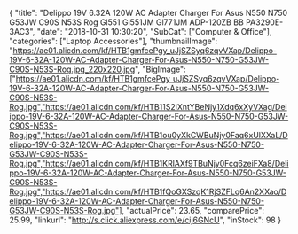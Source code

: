 {
	"title": "Delippo 19V 6.32A 120W AC Adapter Charger For Asus N550 N750 G53JW C90S N53S Rog Gl551 Gl551JM Gl771JM ADP-120ZB BB PA3290E-3AC3",
	"date": "2018-10-31 10:30:20",
	"SubCat": ["Computer & Office"],
	"categories": ["Laptop Accessories"],
	"thumbnailImage": "https://ae01.alicdn.com/kf/HTB1gmfcePgy_uJjSZSyq6zqvVXap/Delippo-19V-6-32A-120W-AC-Adapter-Charger-For-Asus-N550-N750-G53JW-C90S-N53S-Rog.jpg_220x220.jpg",
	"BigImage": ["https://ae01.alicdn.com/kf/HTB1gmfcePgy_uJjSZSyq6zqvVXap/Delippo-19V-6-32A-120W-AC-Adapter-Charger-For-Asus-N550-N750-G53JW-C90S-N53S-Rog.jpg","https://ae01.alicdn.com/kf/HTB11S2iXntYBeNjy1Xdq6xXyVXag/Delippo-19V-6-32A-120W-AC-Adapter-Charger-For-Asus-N550-N750-G53JW-C90S-N53S-Rog.jpg","https://ae01.alicdn.com/kf/HTB1ou0yXkCWBuNjy0Faq6xUlXXaL/Delippo-19V-6-32A-120W-AC-Adapter-Charger-For-Asus-N550-N750-G53JW-C90S-N53S-Rog.jpg","https://ae01.alicdn.com/kf/HTB1KRlAXf9TBuNjy0Fcq6zeiFXa8/Delippo-19V-6-32A-120W-AC-Adapter-Charger-For-Asus-N550-N750-G53JW-C90S-N53S-Rog.jpg","https://ae01.alicdn.com/kf/HTB1fQoGXSzqK1RjSZFLq6An2XXao/Delippo-19V-6-32A-120W-AC-Adapter-Charger-For-Asus-N550-N750-G53JW-C90S-N53S-Rog.jpg"],
	"actualPrice": 23.65,
	"comparePrice": 25.99,
	"linkurl": "http://s.click.aliexpress.com/e/cij6GNcU",
	"inStock": 98
}
